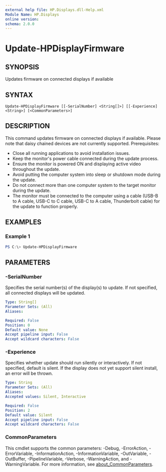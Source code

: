 ```yaml
---
external help file: HP.Displays.dll-Help.xml
Module Name: HP.Displays
online version:
schema: 2.0.0
---
```


# Update-HPDisplayFirmware

## SYNOPSIS
Updates firmware on connected displays if available

## SYNTAX

```
Update-HPDisplayFirmware [[-SerialNumber] <String[]>] [[-Experience] <String>] [<CommonParameters>]
```

## DESCRIPTION
This command updates firmware on connected displays if available. Please note that daisy chained devices are not currently supported. Prerequisites:
* Close all running applications to avoid installation issues.
* Keep the monitor's power cable connected during the update process.
* Ensure the monitor is powered ON and displaying active video throughout the update.
* Avoid putting the computer system into sleep or shutdown mode during the update.
* Do not connect more than one computer system to the target monitor during the update.
* The monitor must be connected to the computer using a cable (USB-B to A cable, USB-C to C cable, USB-C to A cable, Thunderbolt cable) for the update to function properly.

## EXAMPLES

### Example 1
```powershell
PS C:\> Update-HPDisplayFirmware
```

## PARAMETERS

### -SerialNumber
Specifies the serial number(s) of the display(s) to update.
If not specified, all connected displays will be updated.

```yaml
Type: String[]
Parameter Sets: (All)
Aliases:

Required: False
Position: 0
Default value: None
Accept pipeline input: False
Accept wildcard characters: False
```

### -Experience
Specifies whether update should run silently or interactively.
If not specified, default is silent. If the display does not yet support silent install, an error will be thrown.

```yaml
Type: String
Parameter Sets: (All)
Aliases:
Accepted values: Silent, Interactive

Required: False
Position: 2
Default value: Silent
Accept pipeline input: False
Accept wildcard characters: False
```

### CommonParameters
This cmdlet supports the common parameters: -Debug, -ErrorAction, -ErrorVariable, -InformationAction, -InformationVariable, -OutVariable, -OutBuffer, -PipelineVariable, -Verbose, -WarningAction, and -WarningVariable. For more information, see [about_CommonParameters](http://go.microsoft.com/fwlink/?LinkID=113216).
